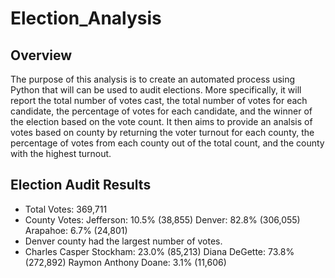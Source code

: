 # Election_Analysis

## Overview
The purpose of this analysis is to create an automated process using Python that will can be used to audit elections. More specifically, it will report the total number of votes cast, the total number of votes for each candidate, the percentage of votes for each candidate, and the winner of the election based on the vote count. It then aims to provide an analsis of votes based on county by returning the voter turnout for each county, the percentage of votes from each county out of the total count, and the county with the highest turnout. 

## Election Audit Results
- Total Votes: 369,711
- County Votes:
Jefferson: 10.5% (38,855)
Denver: 82.8% (306,055)
Arapahoe: 6.7% (24,801)
- Denver county had the largest number of votes.
- Charles Casper Stockham: 23.0% (85,213)
Diana DeGette: 73.8% (272,892)
Raymon Anthony Doane: 3.1% (11,606)
